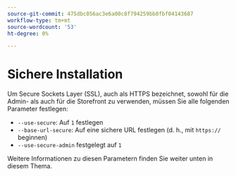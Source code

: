```yaml
---
source-git-commit: 475dbc056ac3e6a00c8f794259bb0fbf04143687
workflow-type: tm+mt
source-wordcount: '53'
ht-degree: 0%

---
```

# Sichere Installation

Um Secure Sockets Layer (SSL), auch als HTTPS bezeichnet, sowohl für die Admin- als auch für die Storefront zu verwenden, müssen Sie alle folgenden Parameter festlegen:

* `--use-secure`: Auf `1` festlegen
* `--base-url-secure`: Auf eine sichere URL festlegen (d. h., mit `https://` beginnen)
* `--use-secure-admin` festgelegt auf `1`

Weitere Informationen zu diesen Parametern finden Sie weiter unten in diesem Thema.
